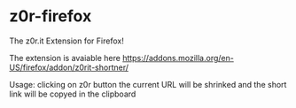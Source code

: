 # z0r-firefox
The z0r.it Extension for Firefox!

The extension is avaiable here https://addons.mozilla.org/en-US/firefox/addon/z0rit-shortner/

Usage: clicking on z0r button the current URL will be shrinked and the short link will be copyed in the clipboard
